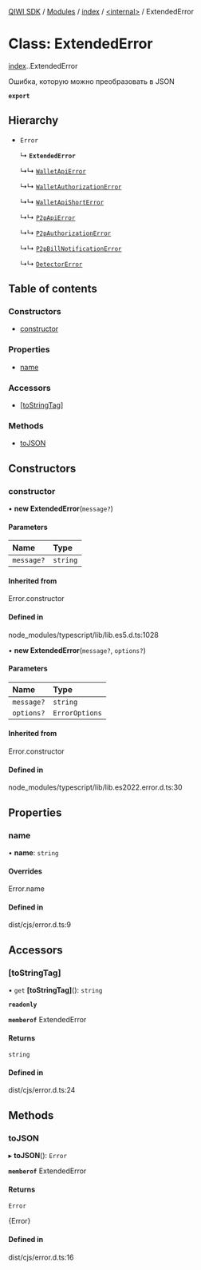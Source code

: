 [QIWI SDK](../README.md) / [Modules](../modules.md) / [index](../modules/index.md) / [<internal\>](../modules/index._internal_.md) / ExtendedError

# Class: ExtendedError

[index](../modules/index.md).[<internal>](../modules/index._internal_.md).ExtendedError

Ошибка, которую можно преобразовать в JSON

**`export`**

## Hierarchy

- `Error`

  ↳ **`ExtendedError`**

  ↳↳ [`WalletApiError`](index.QIWI.WalletApiError.md)

  ↳↳ [`WalletAuthorizationError`](index.QIWI.WalletAuthorizationError.md)

  ↳↳ [`WalletApiShortError`](index.QIWI.WalletApiShortError.md)

  ↳↳ [`P2pApiError`](index.QIWI.P2pApiError.md)

  ↳↳ [`P2pAuthorizationError`](index.QIWI.P2pAuthorizationError.md)

  ↳↳ [`P2pBillNotificationError`](index.QIWI.P2pBillNotificationError.md)

  ↳↳ [`DetectorError`](index.QIWI.DetectorError.md)

## Table of contents

### Constructors

- [constructor](index._internal_.ExtendedError.md#constructor)

### Properties

- [name](index._internal_.ExtendedError.md#name)

### Accessors

- [[toStringTag]](index._internal_.ExtendedError.md#[tostringtag])

### Methods

- [toJSON](index._internal_.ExtendedError.md#tojson)

## Constructors

### constructor

• **new ExtendedError**(`message?`)

#### Parameters

| Name | Type |
| :------ | :------ |
| `message?` | `string` |

#### Inherited from

Error.constructor

#### Defined in

node_modules/typescript/lib/lib.es5.d.ts:1028

• **new ExtendedError**(`message?`, `options?`)

#### Parameters

| Name | Type |
| :------ | :------ |
| `message?` | `string` |
| `options?` | `ErrorOptions` |

#### Inherited from

Error.constructor

#### Defined in

node_modules/typescript/lib/lib.es2022.error.d.ts:30

## Properties

### name

• **name**: `string`

#### Overrides

Error.name

#### Defined in

dist/cjs/error.d.ts:9

## Accessors

### [toStringTag]

• `get` **[toStringTag]**(): `string`

**`readonly`**

**`memberof`** ExtendedError

#### Returns

`string`

#### Defined in

dist/cjs/error.d.ts:24

## Methods

### toJSON

▸ **toJSON**(): `Error`

**`memberof`** ExtendedError

#### Returns

`Error`

{Error}

#### Defined in

dist/cjs/error.d.ts:16
